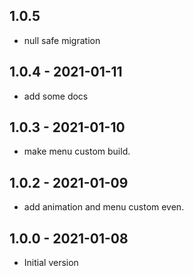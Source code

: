 ## 1.0.5
- null safe migration

## 1.0.4 - 2021-01-11
- add some docs

## 1.0.3 - 2021-01-10
- make menu custom  build.


## 1.0.2 - 2021-01-09
- add animation and menu custom even.

## 1.0.0 - 2021-01-08
- Initial version


